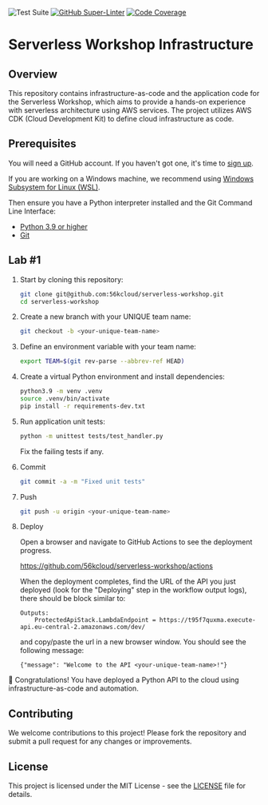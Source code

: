 ![Test Suite](https://github.com/56kcloud/serverless-workshop/workflows/test/badge.svg)
[![GitHub Super-Linter](https://github.com/56kcloud/serverless-workshop/actions/workflows/linter.yml/badge.svg)](https://github.com/marketplace/actions/super-linter)
[![Code Coverage](https://codecov.io/gh/56kcloud/serverless-workshop/branch/main/graph/badge.svg?token=aoWqkGkVXX)](https://codecov.io/gh/56kcloud/serverless-workshop)

# Serverless Workshop Infrastructure

## Overview

This repository contains infrastructure-as-code and the application code for the Serverless Workshop, which aims to provide a hands-on experience with serverless architecture using AWS services. The project utilizes AWS CDK (Cloud Development Kit) to define cloud infrastructure as code.

## Prerequisites

You will need a GitHub account. If you haven't got one, it's time to [sign up](https://github.com/signup).

If you are working on a Windows machine, we recommend using [Windows Subsystem for Linux (WSL)](https://learn.microsoft.com/en-us/windows/wsl/install).

Then ensure you have a Python interpreter installed and the Git Command Line Interface:

- [Python 3.9 or higher](https://www.python.org/downloads/)
- [Git](https://github.com/git-guides/install-git)

## Lab #1

1. Start by cloning this repository:
    
    ```bash
    git clone git@github.com:56kcloud/serverless-workshop.git
    cd serverless-workshop
    ```

2. Create a new branch with your UNIQUE team name:

    ```bash
    git checkout -b <your-unique-team-name>
    ```

3. Define an environment variable with your team name:

    ```bash
    export TEAM=$(git rev-parse --abbrev-ref HEAD)
    ```

4. Create a virtual Python environment and install dependencies:

    ```bash
    python3.9 -m venv .venv
    source .venv/bin/activate
    pip install -r requirements-dev.txt
    ```

5. Run application unit tests:

    ```bash
    python -m unittest tests/test_handler.py 
    ```

    Fix the failing tests if any.

6. Commit

    ```bash
    git commit -a -m "Fixed unit tests"

7. Push

    ```bash
    git push -u origin <your-unique-team-name>
    ```

8. Deploy

    Open a browser and navigate to GitHub Actions to see the deployment progress.    

    https://github.com/56kcloud/serverless-workshop/actions


    When the deployment completes, find the URL of the API you just deployed (look for the "Deploying" step in the workflow output logs), there should be block similar to:

    ```
    Outputs:
        ProtectedApiStack.LambdaEndpoint = https://t95f7quxma.execute-api.eu-central-2.amazonaws.com/dev/
    ```

    and copy/paste the url in a new browser window. You should see the following message:

    ```
    {"message": "Welcome to the API <your-unique-team-name>!"}
    ```

🎉 Congratulations! You have deployed a Python API to the cloud using infrastructure-as-code and automation.

## Contributing

We welcome contributions to this project! Please fork the repository and submit a pull request for any changes or improvements.

## License

This project is licensed under the MIT License - see the [LICENSE](LICENSE) file for details.
